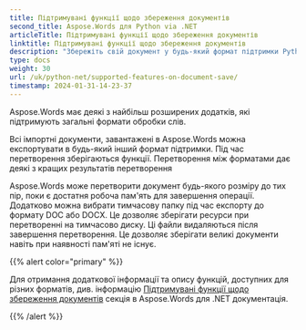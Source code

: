 ```yaml
---
title: Підтримувані функції щодо збереження документів
second_title: Aspose.Words для Python via .NET
articleTitle: Підтримувані функції щодо збереження документів
linktitle: Підтримувані функції щодо збереження документів
description: "Збережіть свій документ у будь-який формат підтримки Pythonй Перетворення та експорт документа будь-якого розміру."
type: docs
weight: 30
url: /uk/python-net/supported-features-on-document-save/
timestamp: 2024-01-31-14-23-37
---
```


Aspose.Words має деякі з найбільш розширених додатків, які підтримують загальні формати обробки слів.

Всі імпортні документи, завантажені в Aspose.Words можна експортувати в будь-який інший формат підтримки. Під час перетворення зберігаються функції. Перетворення між форматами дає деякі з кращих результатів перетворення

Aspose.Words може перетворити документ будь-якого розміру до тих пір, поки є достатня робоча пам'ять для завершення операції. Додатково можна вибрати тимчасову папку під час експорту до формату DOC або DOCX. Це дозволяє зберігати ресурси при перетворенні на тимчасово диску. Ці файли видаляються після завершення перетворення. Це дозволяє зберігати великі документи навіть при наявності пам'яті не існує.

{{% alert color="primary" %}}

Для отримання додаткової інформації та опису функцій, доступних для різних форматів, див. інформацію [Підтримувані функції щодо збереження документів](/words/uk/net/supported-features-on-document-save/) секція в Aspose.Words для .NET документація.

{{% /alert %}}
